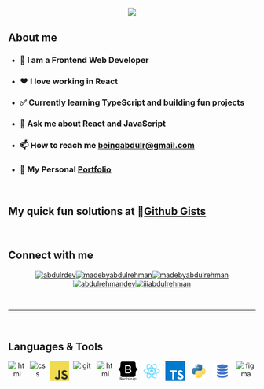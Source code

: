 <p align="center">
    <img src="https://readme-typing-svg.demolab.com/?font=Fira+Code&pause=500&color=FF416C&center=true&vCenter=true&width=435&lines=Frontend+Web+Developer;Always+learning+new+things&pause=1000&size=22" />
</p>

## About me

- ### 💼 I am a Frontend Web Developer
- ### ❤️ I love working in React
- ### ✅ Currently learning TypeScript and building fun projects
- ### 💬 Ask me about React and JavaScript
- ### 📫 How to reach me beingabdulr@gmail.com
- ### 🎯 My Personal [Portfolio](https://abdulrehmandev.github.io/)

<br>

## My quick fun solutions at 🔗[Github Gists](https://gist.github.com/abdulrehmandev)

<br>

## Connect with me

<p align="center"><a href="https://linkedin.com/in/abdulrdev" target="blank"><img align="center" src="https://raw.githubusercontent.com/rahuldkjain/github-profile-readme-generator/master/src/images/icons/Social/linked-in-alt.svg" alt="abdulrdev" height="30" width="40" /></a><a href="https://www.behance.net/madebyabdulrehman" target="blank"><img align="center" src="https://raw.githubusercontent.com/rahuldkjain/github-profile-readme-generator/master/src/images/icons/Social/behance.svg" alt="madebyabdulrehman" height="35" width="40" /></a><a href="https://dribbble.com/madebyabdulrehman" target="blank"><img align="center" src="https://raw.githubusercontent.com/rahuldkjain/github-profile-readme-generator/master/src/images/icons/Social/dribbble.svg" alt="madebyabdulrehman" height="32" width="40" /></a><a href="https://codepen.io/abdulrehmandev" target="blank"><img align="center" src="https://raw.githubusercontent.com/rahuldkjain/github-profile-readme-generator/master/src/images/icons/Social/codepen.svg" alt="abdulrehmandev" height="34" width="40" /></a><a href="https://twitter.com/iiiabdulrehman" target="blank"><img align="center" src="https://raw.githubusercontent.com/rahuldkjain/github-profile-readme-generator/master/src/images/icons/Social/twitter.svg" alt="iiiabdulrehman" height="35" width="40" /></a></p>

<br>

---

<br>

## Languages & Tools
<div align="center" style="display: flex; justify-content: center; gap: 8px;"><img height="40" alt="html" src="https://raw.githubusercontent.com/rahuldkjain/github-profile-readme-generator/master/src/images/icons/FrontendDevelopment/html.svg"><img height="40" alt="css" src="https://raw.githubusercontent.com/rahuldkjain/github-profile-readme-generator/master/src/images/icons/FrontendDevelopment/css.svg"><img height="40" alt="javascript" src="https://raw.githubusercontent.com/github/explore/80688e429a7d4ef2fca1e82350fe8e3517d3494d/topics/javascript/javascript.png"><img src="https://www.vectorlogo.zone/logos/git-scm/git-scm-icon.svg" alt="git" width="40" height="40"/><img height="40" alt="html" src="https://raw.githubusercontent.com/rahuldkjain/github-profile-readme-generator/master/src/images/icons/FrontendDevelopment/tailwind.svg"><img src="https://raw.githubusercontent.com/devicons/devicon/master/icons/bootstrap/bootstrap-plain-wordmark.svg" alt="bootstrap" width="40" height="40"/><img height="40" alt="react" src="https://raw.githubusercontent.com/github/explore/80688e429a7d4ef2fca1e82350fe8e3517d3494d/topics/react/react.png"><img height="40" alt="typescript" src="https://raw.githubusercontent.com/github/explore/80688e429a7d4ef2fca1e82350fe8e3517d3494d/topics/typescript/typescript.png"><img height="40" alt="python" src="https://raw.githubusercontent.com/github/explore/80688e429a7d4ef2fca1e82350fe8e3517d3494d/topics/python/python.png"><img height="40" alt="sql" src="https://raw.githubusercontent.com/github/explore/80688e429a7d4ef2fca1e82350fe8e3517d3494d/topics/sql/sql.png"><img src="https://www.vectorlogo.zone/logos/figma/figma-icon.svg" alt="figma" width="40" height="40"/></div>

